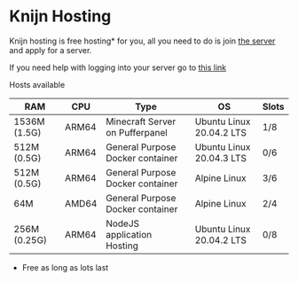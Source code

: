 # Knijn Hosting
Knijn hosting is free hosting* for you, all you need to do is join [the server](https://discord.gg/3Cgdtxkchh) and apply for a server.

If you need help with logging into your server go to [this link](https://hosting.knijn.ga/tutorial)

Hosts available

RAM         |CPU  |Type                             |OS                                       | Slots
------------|-----|---------------------------------|-----------------------------------------|---------|
1536M (1.5G)|ARM64|Minecraft Server on Pufferpanel  | Ubuntu Linux 20.04.2 LTS                |1/8
512M  (0.5G)|ARM64|General Purpose Docker container | Ubuntu Linux 20.04.3 LTS                |0/6
512M  (0.5G)|ARM64|General Purpose Docker container | Alpine Linux                            |3/6
64M         |AMD64|General Purpose Docker container | Alpine Linux                            |2/4
256M  (0.25G)|ARM64|NodeJS application Hosting       | Ubuntu Linux 20.04.2 LTS                |0/8
* Free as long as lots last

